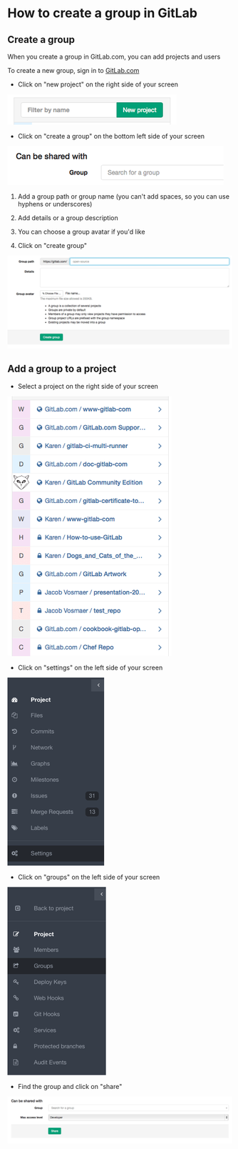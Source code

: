 # How to create a group in GitLab

## Create a group

When you create a group in GitLab.com, you can add projects and users

To create a new group, sign in to [GitLab.com](https://gitlab.com)

* Click on "new project" on the right side of your screen

![Create a project](basicsimages/new_project.png)

* Click on "create a group" on the bottom left side of your screen

![Create a group](basicsimages/create_group.png)

1. Add a group path or group name (you can't add spaces, so you can use hyphens or underscores)

1. Add details or a group description

1. You can choose a group avatar if you'd like

1. Click on "create group"

![Group information](basicsimages/group_info.png)

## Add a group to a project

* Select a project on the right side of your screen

![Select a project](basicsimages/select_project.png)

* Click on "settings" on the left side of your screen

![Settings](basicsimages/settings.png)

* Click on "groups" on the left side of your screen

![Groups](basicsimages/groups.png)

* Find the group and click on "share"

![Find a group](basicsimages/find_group.png)
